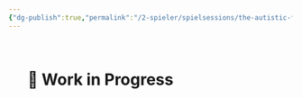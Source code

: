 ```yaml
---
{"dg-publish":true,"permalink":"/2-spieler/spielsessions/the-autistic-five/"}
---
```


$\quad$
$\quad$
$\quad$
$\quad$
# $\quad$🚧 Work in Progress